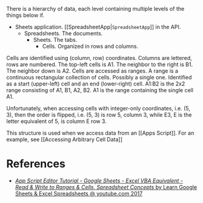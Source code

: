 There is a hierarchy of data, each level containing multiple levels of the things below if.
- Sheets application. [[SpreadsheetApp|`SpreadsheetApp`]] in the API.
	- Spreadsheets. The documents.
		- Sheets. The tabs.
			- Cells. Organized in rows and columns.

Cells are identified using (column, row) coordinates.
Columns are lettered, rows are numbered.
The top-left cells is A1.
The neighbor to the right is B1.
The neighbor down is A2.
Cells are accessed as ranges.
A range is a continuous rectangular collection of cells.
Possibly a single one.
Identified as a start (upper-left) cell and an end (lower-right) cell.
A1:B2 is the 2x2 range consisting of A1, B1, A2, B2.
A1 is the range containing the single cell A1.

Unfortunately, when accessing cells with integer-only coordinates, 
i.e. (5, 3),
then the order is flipped,
i.e. (5, 3) is row 5, column 3,
while E3, E is the letter equivalent of 5, is column E row 3.

This structure is used when we access data from an [[Apps Script]].
For an example, see [[Accessing Arbitrary Cell Data]]

# References

- [_App Script Editor Tutorial - Google Sheets - Excel VBA Equivalent - Read & Write to Ranges & Cells_, _Spreadsheet Concepts_ by Learn Google Sheets & Excel Spreadsheets @ youtube.com 2017](https://youtu.be/aPJ-2U45BpA?list=PLv9Pf9aNgemv62NNC5bXLR0CzeaIj5bcw&t=241)
